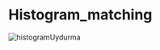 # Histogram_matching
![histogramUydurma](https://user-images.githubusercontent.com/78100511/159184966-97ebe0c5-60ee-46a7-a8b1-23d5e2805b71.png)
